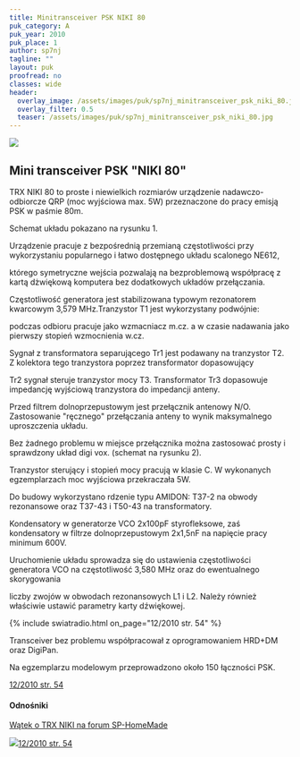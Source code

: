 ```yaml
---
title: Minitransceiver PSK NIKI 80
puk_category: A
puk_year: 2010
puk_place: 1
author: sp7nj
tagline: ""
layout: puk
proofread: no
classes: wide
header:
  overlay_image: /assets/images/puk/sp7nj_minitransceiver_psk_niki_80.jpg
  overlay_filter: 0.5
  teaser: /assets/images/puk/sp7nj_minitransceiver_psk_niki_80.jpg
---
```






 



![](assets/data/img/projects/2010-1-0.jpg) 



Mini transceiver PSK "NIKI 80"
------------------------------





 TRX NIKI 80 to proste i niewielkich rozmiarów urządzenie nadawczo-odbiorcze QRP (moc wyjściowa max. 5W) przeznaczone do pracy emisją PSK w paśmie 80m.






 Schemat układu pokazano na rysunku 1.






 Urządzenie pracuje z bezpośrednią przemianą częstotliwości przy wykorzystaniu popularnego i łatwo dostępnego układu scalonego NE612,

 którego symetryczne wejścia pozwalają na bezproblemową współpracę z kartą dżwiękową komputera bez dodatkowych układów przełączania.

 Częstotliwość generatora jest stabilizowana typowym rezonatorem kwarcowym 3,579 MHz.Tranzystor T1 jest wykorzystany podwójnie:

 podczas odbioru pracuje jako wzmacniacz m.cz. a w czasie nadawania jako pierwszy stopień wzmocnienia w.cz.






 Sygnał z transformatora separującego Tr1 jest podawany na tranzystor T2. Z kolektora tego tranzystora poprzez transformator dopasowujący

 Tr2 sygnał steruje tranzystor mocy T3. Transformator Tr3 dopasowuje impedancję wyjściową tranzystora do impedancji anteny.

 Przed filtrem dolnoprzepustowym jest przełącznik antenowy N/O. Zastosowanie "ręcznego" przełączania anteny to wynik maksymalnego uproszczenia układu.

 Bez żadnego problemu w miejsce przełącznika można zastosować prosty i sprawdzony układ digi vox. (schemat na rysunku 2).

 Tranzystor sterujący i stopień mocy pracują w klasie C. W wykonanych egzemplarzach moc wyjściowa przekraczała 5W.

 




 Do budowy wykorzystano rdzenie typu AMIDON: T37-2 na obwody rezonansowe oraz T37-43 i T50-43 na transformatory.

 Kondensatory w generatorze VCO 2x100pF styrofleksowe, zaś kondensatory w filtrze dolnoprzepustowym 2x1,5nF na napięcie pracy minimum 600V.






 Uruchomienie układu sprowadza się do ustawienia częstotliwości generatora VCO na częstotliwość 3,580 MHz oraz do ewentualnego skorygowania

 liczby zwojów w obwodach rezonansowych L1 i L2. Należy również właściwie ustawić parametry karty dźwiękowej.


{% include swiatradio.html on_page="12/2010 str. 54" %}



 Transceiver bez problemu współpracował z oprogramowaniem HRD+DM oraz DigiPan.

 Na egzemplarzu modelowym przeprowadzono około 150 łączności PSK.


[12/2010 str. 54](http://www.swiatradio.com.pl/virtual/modules.php?name=Downloads&d_op=getit&lid=31)




#### Odnośniki

[Wątek o TRX NIKI na forum SP-HomeMade](http://sp-hm.pl/thread-495.html)

 



![](assets/img/logo/sr_logo_s.jpg)[12/2010 str. 54](http://www.swiatradio.com.pl/virtual/modules.php?name=Downloads&d_op=getit&lid=31)

 





 



